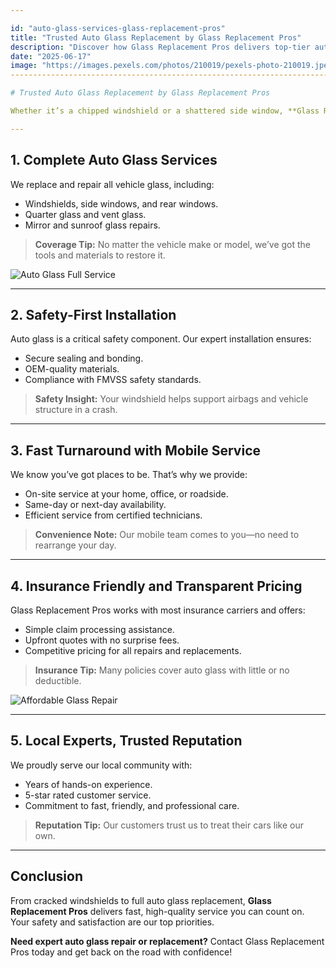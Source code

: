 ```yaml
---

id: "auto-glass-services-glass-replacement-pros"
title: "Trusted Auto Glass Replacement by Glass Replacement Pros"
description: "Discover how Glass Replacement Pros delivers top-tier auto glass repair and replacement services, helping you stay safe, see clearly, and drive confidently—all with quick, affordable, and expert care."
date: "2025-06-17"
image: "https://images.pexels.com/photos/210019/pexels-photo-210019.jpeg"
-------------------------------------------------------------------------------------------------------------------------------------------------------------------------------------------------------------------------------------------

# Trusted Auto Glass Replacement by Glass Replacement Pros

Whether it’s a chipped windshield or a shattered side window, **Glass Replacement Pros** is your go-to team for expert auto glass services. We offer fast, reliable, and affordable solutions to get you back on the road safely and with crystal-clear visibility.

---
```


## 1. **Complete Auto Glass Services**

We replace and repair all vehicle glass, including:

* Windshields, side windows, and rear windows.
* Quarter glass and vent glass.
* Mirror and sunroof glass repairs.

> **Coverage Tip:** No matter the vehicle make or model, we’ve got the tools and materials to restore it.

![Auto Glass Full Service](https://images.pexels.com/photos/170811/pexels-photo-170811.jpeg)

---

## 2. **Safety-First Installation**

Auto glass is a critical safety component. Our expert installation ensures:

* Secure sealing and bonding.
* OEM-quality materials.
* Compliance with FMVSS safety standards.

> **Safety Insight:** Your windshield helps support airbags and vehicle structure in a crash.


---

## 3. **Fast Turnaround with Mobile Service**

We know you’ve got places to be. That’s why we provide:

* On-site service at your home, office, or roadside.
* Same-day or next-day availability.
* Efficient service from certified technicians.

> **Convenience Note:** Our mobile team comes to you—no need to rearrange your day.


---

## 4. **Insurance Friendly and Transparent Pricing**

Glass Replacement Pros works with most insurance carriers and offers:

* Simple claim processing assistance.
* Upfront quotes with no surprise fees.
* Competitive pricing for all repairs and replacements.

> **Insurance Tip:** Many policies cover auto glass with little or no deductible.

![Affordable Glass Repair](https://images.pexels.com/photos/451590/pexels-photo-451590.jpeg)

---

## 5. **Local Experts, Trusted Reputation**

We proudly serve our local community with:

* Years of hands-on experience.
* 5-star rated customer service.
* Commitment to fast, friendly, and professional care.

> **Reputation Tip:** Our customers trust us to treat their cars like our own.


---

## Conclusion

From cracked windshields to full auto glass replacement, **Glass Replacement Pros** delivers fast, high-quality service you can count on. Your safety and satisfaction are our top priorities.

**Need expert auto glass repair or replacement?** Contact Glass Replacement Pros today and get back on the road with confidence!
